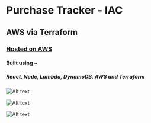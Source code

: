 # Purchase Tracker - IAC

## AWS via Terraform

### [Hosted on AWS](https://d37py4724x04y4.cloudfront.net)

#### Built using ~

##### React, Node, Lambda, DynamoDB, AWS and Terraform

![Alt text](https://raw.githubusercontent.com/brandonvio/purchase-tracker-ioc/master/desktop-screenshots/PurchaseTracker04.png "Workstation screenshot...")

![Alt text](https://raw.githubusercontent.com/brandonvio/purchase-tracker-ioc/master/desktop-screenshots/PurchaseTracker03.png "Workstation screenshot...")

![Alt text](https://raw.githubusercontent.com/brandonvio/purchase-tracker-ioc/master/desktop-screenshots/PurchaseTracker02.png "Workstation screenshot...")
